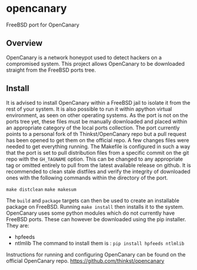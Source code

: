 # opencanary
FreeBSD port for OpenCanary

## Overview
OpenCanary is a network honeypot used to detect hackers on a compromised system. This project allows OpenCanary to be downloaded straight from the FreeBSD ports tree. 

## Install
It is advised to install OpenCanary within a FreeBSD jail to isolate it from the rest of your system. It is also possible to run it within apython virtual environment, as seen on other operating systems.
As the port is not on the ports tree yet, these files must be manually downloaded and placed within an appropriate category of the local ports collection. The port currently points to a personal fork of th Thinkst/OpenCanary repo but a pull request has been opened to get them on the official repo. A few changes files were needed to get everything running.
The Makefile is configured in such a way that the port is set to pull distribution files from a specific commit on the git repo with the `GH_TAGNAME` option. This can be changed to any appropriate tag or omitted entirely to pull from the latest available release on github. It is recommended to clean stale distfiles and verify the integrity of downloaded ones with the following commands within the directory of the port.

`make distclean`
`make makesum`

The `build` and `package` targets can then be used to create an installable package on FreeBSD. Running `make install` then installs it to the system.
OpenCanary uses some python modules which do not currently have FreeBSD ports. These can however be downloaded using the pip installer. They are:
- hpfeeds
- ntlmlib
The command to install them is :
`pip install hpfeeds ntlmlib`

Instructions for running and configuring OpenCanary can be found on the official OpenCanary repo.
https://github.com/thinkst/opencanary